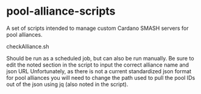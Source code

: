 # pool-alliance-scripts

A set of scripts intended to manage custom Cardano SMASH servers for pool alliances.

checkAlliance.sh

Should be run as a scheduled job, but can also be run manually.
Be sure to edit the noted section in the script to input the correct alliance name and json URL
Unfortunately, as there is not a current standardized json format for pool alliances you will need to change the path used to pull the pool IDs out of the json using jq (also noted in the script).
